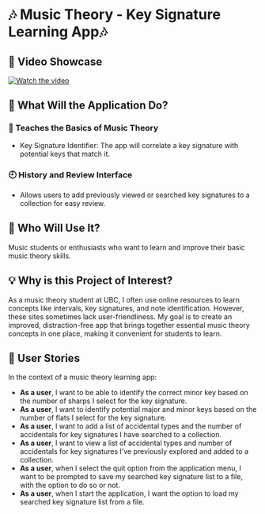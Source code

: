 # 🎶 Music Theory - Key Signature Learning App🎶

## 🎥 Video Showcase
[![Watch the video](https://img.youtube.com/vi/VIDEO_ID/0.jpg)](https://youtu.be/VIDEO_ID)

## 🌟 What Will the Application Do?

### 🎼 Teaches the Basics of Music Theory
- Key Signature Identifier: The app will correlate a key signature with potential keys that match it.
  
### 🕘 History and Review Interface
- Allows users to add previously viewed or searched key signatures to a collection for easy review.

## 👤 Who Will Use It?
Music students or enthusiasts who want to learn and improve their basic music theory skills.

## 💡 Why is this Project of Interest?
As a music theory student at UBC, I often use online resources to learn concepts like intervals, key signatures, and note identification. However, these sites sometimes lack user-friendliness. My goal is to create an improved, distraction-free app that brings together essential music theory concepts in one place, making it convenient for students to learn.

## 📖 User Stories

In the context of a music theory learning app:

- **As a user**, I want to be able to identify the correct minor key based on the number of sharps I select for the key signature.
- **As a user**, I want to identify potential major and minor keys based on the number of flats I select for the key signature.
- **As a user**, I want to add a list of accidental types and the number of accidentals for key signatures I have searched to a collection.
- **As a user**, I want to view a list of accidental types and number of accidentals for key signatures I’ve previously explored and added to a collection.
- **As a user**, when I select the quit option from the application menu, I want to be prompted to save my searched key signature list to a file, with the option to do so or not.
- **As a user**, when I start the application, I want the option to load my searched key signature list from a file.

